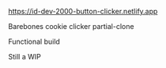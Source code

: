 https://id-dev-2000-button-clicker.netlify.app

Barebones cookie clicker partial-clone

Functional build

Still a WIP
